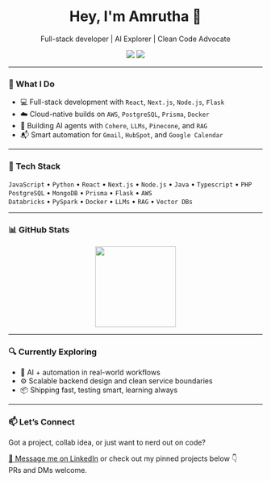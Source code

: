 <h1 align="center">Hey, I'm Amrutha 🚀</h1>

<p align="center">
  Full-stack developer | AI Explorer | Clean Code Advocate  
</p>

<p align="center">
  <a href="https://www.linkedin.com/in/amrutha-korumilli/"><img src="https://img.shields.io/badge/LinkedIn-blue?style=flat-square&logo=linkedin" /></a>
  <a href="mailto:amruthakvb.work@gmail.com"><img src="https://img.shields.io/badge/Email-white?style=flat-square&logo=gmail&logoColor=red" /></a>
</p>

---

### 🧩 What I Do

- 💻 Full-stack development with `React`, `Next.js`, `Node.js`, `Flask`
- ☁️ Cloud-native builds on `AWS`, `PostgreSQL`, `Prisma`, `Docker`
- 🤖 Building AI agents with `Cohere`, `LLMs`, `Pinecone`, and `RAG`
- 📬 Smart automation for `Gmail`, `HubSpot`, and `Google Calendar`

---

### 🔧 Tech Stack

`JavaScript` • `Python` • `React` • `Next.js` • `Node.js` • `Java` • `Typescript` • `PHP`  
`PostgreSQL` • `MongoDB` • `Prisma` • `Flask` • `AWS`  
`Databricks` • `PySpark` • `Docker` • `LLMs` • `RAG` • `Vector DBs`

---

### 📊 GitHub Stats

<p align="center">
  <img src="https://github-readme-stats.vercel.app/api/top-langs/?username=Amrutha-korumilli&layout=compact&theme=radical&hide_title=true" height="160" />
</p>

---

### 🔍 Currently Exploring

- 🧠 AI + automation in real-world workflows  
- ⚙️ Scalable backend design and clean service boundaries  
- 📦 Shipping fast, testing smart, learning always  

---

### 📫 Let’s Connect

Got a project, collab idea, or just want to nerd out on code?

[💬 Message me on LinkedIn](https://www.linkedin.com/in/amrutha-korumilli/) or check out my pinned projects below 👇  
PRs and DMs welcome.

